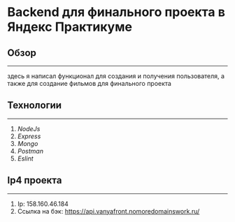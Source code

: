 # Backend для финального проекта в Яндекс Практикуме
## Обзор
-----
здесь я написал функционал для создания и получения пользователя, а также 
для создание фильмов для финального проекта
## Технологии
-----
1) *NodeJs*
2) *Express*
3) *Mongo*
4) *Postman*
5) *Eslint*
## Ip4 проекта
-----
1) Ip: 158.160.46.184
2) Ссылка на бэк: https://api.vanyafront.nomoredomainswork.ru/
